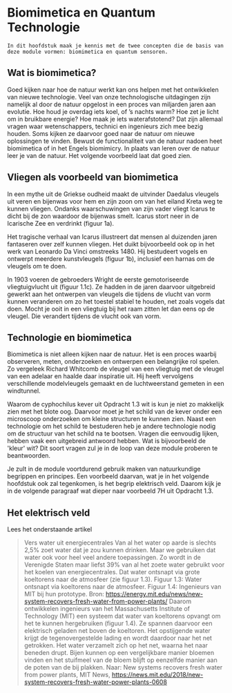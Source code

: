 # Biomimetica en Quantum Technologie

``` {exercise} Startopdracht
In dit hoofdstuk maak je kennis met de twee concepten die de basis van deze module vormen: biomimetica en quantum sensoren.
```

## Wat is biomimetica?

Goed kijken naar hoe de natuur werkt kan ons helpen met het ontwikkelen van nieuwe technologie. Veel van onze technologische uitdagingen zijn namelijk al door de natuur opgelost in een proces van miljarden jaren aan evolutie. Hoe houd je overdag iets koel, of ’s nachts warm? Hoe zet je licht om in bruikbare energie? Hoe maak je iets waterafstotend? Dat zijn allemaal vragen waar wetenschappers, technici en ingenieurs zich mee bezig houden. Soms kijken ze daarvoor goed naar de natuur om nieuwe oplossingen te vinden.  Bewust de functionaliteit van de natuur nadoen heet biomimetica of in het Engels biomimicry. In plaats van leren over de natuur leer je van de natuur. Het volgende voorbeeld laat dat goed zien.

## Vliegen als voorbeeld van biomimetica

In een mythe uit de Griekse oudheid maakt de uitvinder Daedalus vleugels uit veren en bijenwas voor hem en zijn zoon om van het eiland Kreta weg te kunnen vliegen. Ondanks waarschuwingen van zijn vader vliegt Icarus te dicht bij de zon waardoor de bijenwas smelt. Icarus stort neer in de Icarische Zee en verdrinkt (figuur 1a).

Het tragische verhaal van Icarus illustreert dat mensen al duizenden jaren fantaseren over zelf kunnen vliegen. Het duikt bijvoorbeeld ook op in het werk van Leonardo Da Vinci omstreeks 1480. Hij bestudeert vogels en ontwerpt meerdere kunstvleugels (figuur 1b), inclusief een harnas om de vleugels om te doen.

In 1903 voeren de gebroeders Wright de eerste gemotoriseerde vliegtuigvlucht uit (figuur 1.1c). Ze hadden in de jaren daarvoor uitgebreid gewerkt aan het ontwerpen van vleugels die tijdens de vlucht van vorm kunnen veranderen om zo het toestel stabiel te houden, net zoals vogels dat doen. Mocht je ooit in een vliegtuig bij het raam zitten let dan eens op de vleugel. Die verandert tijdens de vlucht ook van vorm. 

## Technologie en biomimetica

Biomimetica is niet alleen kijken naar de natuur. Het is een proces
waarbij observeren, meten, onderzoeken en ontwerpen een belangrijke rol
spelen. Zo vergeleek Richard Whitcomb de vleugel van een vliegtuig met
de vleugel van een adelaar en haalde daar inspiratie uit. Hij heeft
vervolgens verschillende modelvleugels gemaakt en de luchtweerstand
gemeten in een windtunnel.

Waarom de cyphochilus kever uit Opdracht 1.3 wit is kun je niet zo
makkelijk zien met het blote oog. Daarvoor moet je het schild van de
kever onder een microscoop onderzoeken om kleine structuren te kunnen
zien. Naast een technologie om het schild te bestuderen heb je andere
technologie nodig om de structuur van het schild na te bootsen. Vragen
die eenvoudig lijken, hebben vaak een uitgebreid antwoord hebben. Wat is
bijvoorbeeld de 'kleur' wit? Dit soort vragen zul je in de loop van deze
module proberen te beantwoorden.

Je zult in de module voortdurend gebruik maken van natuurkundige
begrippen en principes. Een voorbeeld daarvan, wat je in het volgende
hoofdstuk ook zal tegenkomen, is het begrip elektrisch veld. Daarom kijk
je in de volgende paragraaf wat dieper naar voorbeeld 7H uit Opdracht
1.3.

## Het elektrisch veld

Lees het onderstaande artikel

> Vers water uit energiecentrales
> Van al het water op aarde is slechts 2,5% zoet water dat je zou kunnen drinken. Maar we gebruiken dat water ook voor heel veel andere toepassingen. Zo wordt in de Verenigde Staten maar liefst 39% van al het zoete water gebruikt voor het koelen van energiecentrales. Dat water ontsnapt via grote koeltorens naar de atmosfeer (zie figuur 1.3).
> Figuur 1.3: Water ontsnapt via koeltorens naar de atmosfeer. 	Figuur 1.4: Ingenieurs van MIT bij hun prototype. Bron: https://energy.mit.edu/news/new-system-recovers-fresh-water-from-power-plants/
> Daarom ontwikkelen ingenieurs van het Massachusetts Institute of Technology (MIT) een systeem dat water van koeltorens opvangt om het te kunnen hergebruiken (figuur 1.4). Ze spannen daarvoor een elektrisch geladen net boven de koeltoren. Het opstijgende water krijgt de tegenovergestelde lading en wordt daardoor naar het net getrokken.  Het water verzamelt zich op het net, waarna het naar beneden drupt. Bijen kunnen op een vergelijkbare manier bloemen vinden en het stuifmeel van de bloem blijft op eenzelfde manier aan de poten van de bij plakken.
> Naar: New systems recovers fresh water from power plants, MIT News, https://news.mit.edu/2018/new-system-recovers-fresh-water-power-plants-0608 
